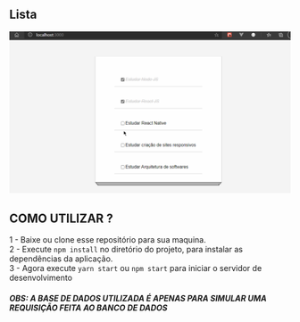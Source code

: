 ## Lista

![demo](https://github.com/ProgramadorLeandroSantos/React_app/blob/master/demostracao.gif)

## COMO UTILIZAR ?
1 - Baixe ou clone esse repositório para sua maquina. <br/>
2 - Execute `npm install` no diretório do projeto, para instalar as dependências da aplicação. <br/>
3 - Agora execute `yarn start` ou `npm start` para iniciar o servidor de desenvolvimento

##### OBS: A BASE DE DADOS UTILIZADA É APENAS PARA SIMULAR UMA REQUISIÇÃO FEITA AO BANCO DE DADOS
